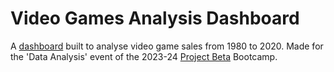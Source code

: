# Video Games Analysis Dashboard

A [dashboard](https://bansalaarav-video-game-analysis-streamlit-app-4ao4w5.streamlit.app/) built to analyse video game sales from 1980 to 2020. Made for the 'Data Analysis' event of the 2023-24 [Project Beta](https://github.com/Project-Beta/) Bootcamp.
